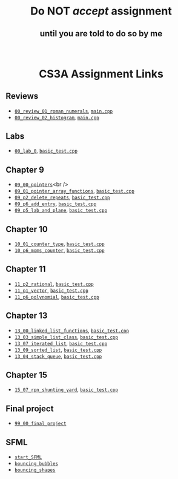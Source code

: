 # <p align="center">Do NOT _accept_ assignment </p>

## <p align="center">until you are told to do so by me</p>

<br/>

# <p align="center">CS3A Assignment Links</p>


## Reviews
- [`00_review_01_roman_numerals`](https://classroom.github.com/a/_Tt02KfV), [`main.cpp`](basic_tests/00_review_01_roman_numerals/main.cpp)<br />
- [`00_review_02_histogram`](https://classroom.github.com/a/ERqJ8She), [`main.cpp`](basic_tests/00_review_02_histogram/main.cpp)<br />


## Labs

- [`00_lab_0`](https://classroom.github.com/a/kk1kb4Ne), [`basic_test.cpp`](basic_tests/00_lab_0/basic_test.cpp)<br />


## Chapter 9

- [`09_00_pointers`](https://classroom.github.com/a/yJ88BZQ_)<br />
- [`09_01_pointer_array_functions`](https://classroom.github.com/a/45WayU5_), [`basic_test.cpp`](basic_tests/09_01_pointer_array_functions/basic_test.cpp)<br />
- [`09_p2_delete_repeats`](https://classroom.github.com/a/FtIOrYhs), [`basic_test.cpp`](basic_tests/09_p2_delete_repeats/basic_test.cpp)<br />
- [`09_p6_add_entry`](https://classroom.github.com/a/lbZU9bOM), [`basic_test,cpp`](basic_tests/09_p6_add_entry/basic_test.cpp)<br />
- [`09_p5_lab_and_plane`](https://classroom.github.com/a/j4M04cBJ), [`basic_test.cpp`](basic_tests/09_p5_lab_and_plane/basic_test.cpp)<br />


## Chapter 10

- [`10_01_counter_type`](https://classroom.github.com/a/26nhNR2i), [`basic_test.cpp`](basic_tests/10_01_counter_type/basic_test.cpp)<br />
- [`10_p6_moms_counter`](https://classroom.github.com/a/rkyf-f_J), [`basic_test.cpp`](basic_tests/10_p6_moms_counter/basic_test.cpp)<br />


## Chapter 11

- [`11_p2_rational`](https://classroom.github.com/a/ixAXqqJR), [`basic_test.cpp`](basic_tests/11_p2_rational/basic_test.cpp)<br />
- [`11_p1_vector`](https://classroom.github.com/a/OkCDKcOM), [`basic_test.cpp`](basic_tests/11_p1_vector/basic_test.cpp)<br />
- [`11_p6_polynomial`](https://classroom.github.com/a/ciTm8wKV), [`basic_test.cpp`](basic_tests/11_p6_polynomial/basic_test.cpp)<br />


## Chapter 13

- [`13_00_linked_list_functions`](https://classroom.github.com/a/CU7Tt80F), [`basic_test.cpp`](basic_tests/13_00_linked_list_functions/basic_test.cpp)<br />
- [`13_03_simple_list_class`](https://classroom.github.com/a/_JZN1NPZ), [`basic_test.cpp`](basic_tests/13_03_simple_list_class/basic_test.cpp)<br />
- [`13_07_iterated_list`](https://classroom.github.com/a/PhOp9RKU), [`basic_test.cpp`](basic_tests/13_07_iterated_list/basic_test.cpp)<br />
- [`13_09_sorted_list`](https://classroom.github.com/a/DFYTSZHc), [`basic_test.cpp`](basic_tests/13_09_sorted_list/basic_test.cpp)<br />
- [`13_04_stack_queue`](https://classroom.github.com/a/zPjvrm7d), [`basic_test.cpp`](basic_tests/13_04_stack_queue/basic_test.cpp)<br />


## Chapter 15

- [`15_07_rpn_shunting_yard`](https://classroom.github.com/a/EftvmLVX), [`basic_test.cpp`](basic_tests/15_07_rpn_shunting_yard/basic_test.cpp)<br />

## Final project

- [`99_00_final_project`](https://classroom.github.com/a/rUUpsXPd)<br />


## SFML

- [`start_SFML`]()<br />
- [`bouncing_bubbles`]()<br />
- [`bouncing_shapes`]()<br />
